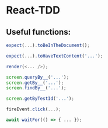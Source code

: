 # React-TDD

## Useful functions:

```javascript
expect(...).toBeInTheDocument();

expect(...).toHaveTextContent('...');

render(<... />);

screen.queryBy__('...');
screen.getBy__('...');
screen.findBy__('...');

screen.getByTestId('...'); 

fireEvent.click(...);

await waitFor(() => { ... });
```